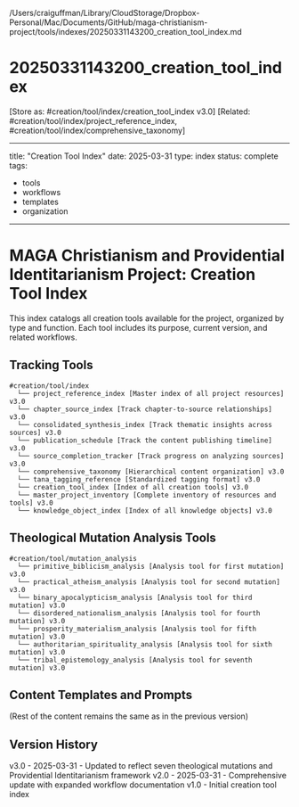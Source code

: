 /Users/craiguffman/Library/CloudStorage/Dropbox-Personal/Mac/Documents/GitHub/maga-christianism-project/tools/indexes/20250331143200_creation_tool_index.md

# 20250331143200_creation_tool_index
[Store as: #creation/tool/index/creation_tool_index v3.0]
[Related: #creation/tool/index/project_reference_index, #creation/tool/index/comprehensive_taxonomy]

---
title: "Creation Tool Index"
date: 2025-03-31
type: index
status: complete
tags:
  - tools
  - workflows
  - templates
  - organization
---

# MAGA Christianism and Providential Identitarianism Project: Creation Tool Index

This index catalogs all creation tools available for the project, organized by type and function. Each tool includes its purpose, current version, and related workflows.

## Tracking Tools

```
#creation/tool/index
  └── project_reference_index [Master index of all project resources] v3.0
  └── chapter_source_index [Track chapter-to-source relationships] v3.0
  └── consolidated_synthesis_index [Track thematic insights across sources] v3.0
  └── publication_schedule [Track the content publishing timeline] v3.0
  └── source_completion_tracker [Track progress on analyzing sources] v3.0
  └── comprehensive_taxonomy [Hierarchical content organization] v3.0
  └── tana_tagging_reference [Standardized tagging format] v3.0
  └── creation_tool_index [Index of all creation tools] v3.0
  └── master_project_inventory [Complete inventory of resources and tools] v3.0
  └── knowledge_object_index [Index of all knowledge objects] v3.0
```

## Theological Mutation Analysis Tools

```
#creation/tool/mutation_analysis
  └── primitive_biblicism_analysis [Analysis tool for first mutation] v3.0
  └── practical_atheism_analysis [Analysis tool for second mutation] v3.0
  └── binary_apocalypticism_analysis [Analysis tool for third mutation] v3.0
  └── disordered_nationalism_analysis [Analysis tool for fourth mutation] v3.0
  └── prosperity_materialism_analysis [Analysis tool for fifth mutation] v3.0
  └── authoritarian_spirituality_analysis [Analysis tool for sixth mutation] v3.0
  └── tribal_epistemology_analysis [Analysis tool for seventh mutation] v3.0
```

## Content Templates and Prompts
(Rest of the content remains the same as in the previous version)

## Version History

v3.0 - 2025-03-31 - Updated to reflect seven theological mutations and Providential Identitarianism framework
v2.0 - 2025-03-31 - Comprehensive update with expanded workflow documentation
v1.0 - Initial creation tool index
```